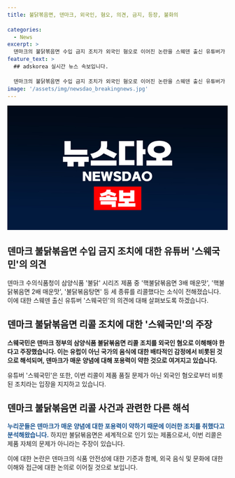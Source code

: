 ```yaml
---
title: 불닭볶음면, 덴마크, 외국인, 혐오, 의견, 금지, 등장, 불화의

categories:
  - News
excerpt: >
  덴마크의 불닭볶음면 수입 금지 조치가 외국인 혐오로 이어진 논란을 스웨덴 출신 유튜버가 제기했다. 덴마크 수의식품청은 삼양식품 '불닭' 제품을 캡사이신 함량과 급성 중독 위험으로 리콜했으나, 이에 대해 외국인 혐오가 작용한 것으로 보는 시각이 등장했다. 한편, 식품 리콜은 제품 품질 문제가 아니라는 입장이 강조되며, 이에 대한 논란이 계속되고 있다.
feature_text: >
  ## adskorea 실시간 뉴스 속보입니다.

  덴마크의 불닭볶음면 수입 금지 조치가 외국인 혐오로 이어진 논란을 스웨덴 출신 유튜버가 제기했다. 덴마크 수의식품청은 삼양식품 '불닭' 제품을 캡사이신 함량과 급성 중독 위험으로 리콜했으나, 이에 대해 외국인 혐오가 작용한 것으로 보는 시각이 등장했다. 한편, 식품 리콜은 제품 품질 문제가 아니라는 입장이 강조되며, 이에 대한 논란이 계속되고 있다.
image: '/assets/img/newsdao_breakingnews.jpg'
---
```


![adskorea 속보](/assets/img/newsdao_breakingnews.jpg)

<h2>덴마크 불닭볶음면 수입 금지 조치에 대한 유튜버 '스웨국민'의 의견</h2>

<p data-ke-size="size16">덴마크 수의식품청이 삼양식품 '불닭' 시리즈 제품 중 '핵불닭볶음면 3배 매운맛', '핵불닭볶음면 2배 매운맛', '불닭볶음탕면' 등 세 종류를 리콜했다는 소식이 전해졌습니다. 이에 대한 스웨덴 출신 유튜버 '스웨국민'의 의견에 대해 살펴보도록 하겠습니다.</p>

<h2 data-ke-size="size26">덴마크 불닭볶음면 리콜 조치에 대한 '스웨국민'의 주장</h2>

<p data-ke-size="size16"><b>스웨국민은 덴마크 정부의 삼양식품 불닭볶음면 리콜 조치를 외국인 혐오로 이해해야 한다고 주장했습니다. 이는 유럽이 아닌 국가의 음식에 대한 배타적인 감정에서 비롯된 것으로 해석되며, 덴마크가 매운 양념에 대해 포용력이 약한 것으로 여겨지고 있습니다.</b></p>

<p data-ke-size="size16">유튜버 '스웨국민'은 또한, 이번 리콜이 제품 품질 문제가 아닌 외국인 혐오로부터 비롯된 조치라는 입장을 지지하고 있습니다.</p>

<h2 data-ke-size="size26">덴마크 불닭볶음면 리콜 사건과 관련한 다른 해석</h2>

<p data-ke-size="size16"><span style="color: #1a5490;"><b>누리꾼들은 덴마크가 매운 양념에 대한 포용력이 약하기 때문에 이러한 조치를 취했다고 분석해왔습니다.</b></span> 하지만 불닭볶음면은 세계적으로 인기 있는 제품으로서, 이번 리콜은 제품 자체의 문제가 아니라는 주장이 있습니다.</p>

<p data-ke-size="size16">이에 대한 논란은 덴마크의 식품 안전성에 대한 기준과 함께, 외국 음식 및 문화에 대한 이해와 접근에 대한 논의로 이어질 것으로 보입니다.</p>

